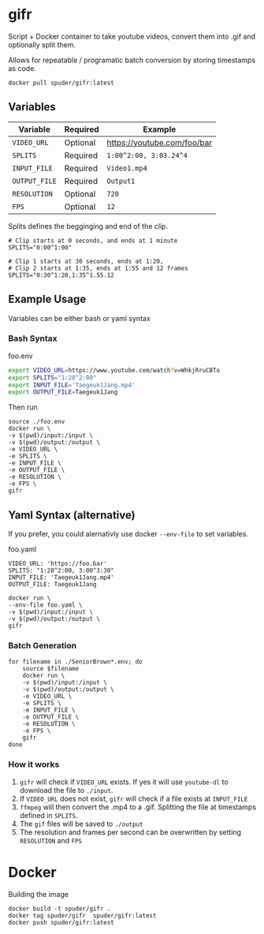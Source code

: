 # gifr

Script + Docker container to take youtube videos, convert them into .gif and optionally split them. 

Allows for repeatable / programatic batch conversion by storing timestamps as code. 

```
docker pull spuder/gifr:latest
```

## Variables

|Variable | Required | Example |
| --- | --- | --- |
| `VIDEO_URL` | Optional | https://youtube.com/foo/bar | 
| `SPLITS` | Required | `1:00^2:00, 3:03.24^4` | 
| `INPUT_FILE` | Required | `Video1.mp4` | 
| `OUTPUT_FILE` | Required | `Output1` | 
| `RESOLUTION` | Optional | `720` | 
| `FPS` | Optional | `12` | 


Splits defines the begginging and end of the clip. 

```
# Clip starts at 0 seconds, and ends at 1 minute
SPLITS="0:00^1:00"
```

```
# Clip 1 starts at 30 seconds, ends at 1:20, 
# Clip 2 starts at 1:35, ends at 1:55 and 12 frames
SPLITS="0:30^1:20,1:35^1.55.12
```


## Example Usage

Variables can be either bash or yaml syntax

### Bash Syntax

foo.env
```bash
export VIDEO_URL=https://www.youtube.com/watch?v=WhkjRruCBTo
export SPLITS="1:28^2:00"
export INPUT_FILE='Taegeuk1Jang.mp4'
export OUTPUT_FILE=Taegeuk1Jang
```

Then run 

```
source ./foo.env
docker run \
-v $(pwd)/input:/input \ 
-v $(pwd)/output:/output \ 
-e VIDEO_URL \ 
-e SPLITS \ 
-e INPUT_FILE \ 
-e OUTPUT_FILE \ 
-e RESOLUTION \ 
-e FPS \ 
gifr
```

## Yaml Syntax (alternative)

If you prefer, you could alernativly use docker `--env-file` to set variables. 

foo.yaml
```
VIDEO_URL: 'https://foo.bar'
SPLITS: "1:28^2:00, 3:00^3:30"
INPUT_FILE: 'Taegeuk1Jang.mp4'
OUTPUT_FILE: Taegeuk1Jang
```

```
docker run \ 
--env-file foo.yaml \
-v $(pwd)/input:/input \
-v $(pwd)/output:/output \
gifr
```

### Batch Generation

```
for filename in ./SeniorBrown*.env; do
    source $filename
    docker run \
    -v $(pwd)/input:/input \
    -v $(pwd)/output:/output \
    -e VIDEO_URL \
    -e SPLITS \
    -e INPUT_FILE \
    -e OUTPUT_FILE \
    -e RESOLUTION \
    -e FPS \
    gifr
done
```



### How it works

1. `gifr` will check if `VIDEO_URL` exists. If yes it will use `youtube-dl` to download the file to `./input`. 
2. If `VIDEO_URL` does not exist, `gifr` will check if a file exists at `INPUT_FILE`
3. `ffmpeg` will then convert the .mp4 to a .gif. Splitting the file at timestamps defined in `SPLITS`. 
4. The `gif` files will be saved to `./output`
5. The resolution and frames per second can be overwritten by setting `RESOLUTION` and `FPS`


# Docker

Building the image

```
docker build -t spuder/gifr .
docker tag spuder/gifr  spuder/gifr:latest
docker push spuder/gifr:latest
```